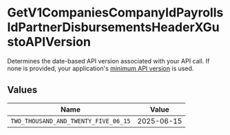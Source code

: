 # GetV1CompaniesCompanyIdPayrollsIdPartnerDisbursementsHeaderXGustoAPIVersion

Determines the date-based API version associated with your API call. If none is provided, your application's [minimum API version](https://docs.gusto.com/embedded-payroll/docs/api-versioning#minimum-api-version) is used.


## Values

| Name                                 | Value                                |
| ------------------------------------ | ------------------------------------ |
| `TWO_THOUSAND_AND_TWENTY_FIVE_06_15` | 2025-06-15                           |